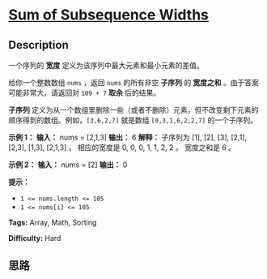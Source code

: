 # [Sum of Subsequence Widths][title]

## Description

一个序列的 **宽度** 定义为该序列中最大元素和最小元素的差值。

给你一个整数数组 `nums` ，返回 `nums` 的所有非空 **子序列** 的 **宽度之和** 。由于答案可能非常大，请返回对 `109 + 7`
**取余** 后的结果。

**子序列** 定义为从一个数组里删除一些（或者不删除）元素，但不改变剩下元素的顺序得到的数组。例如，`[3,6,2,7]` 就是数组
`[0,3,1,6,2,2,7]` 的一个子序列。



**示例 1：**
            **输入：** nums = [2,1,3]    **输出：** 6    **解释：** 子序列为 [1], [2], [3], [2,1], [2,3], [1,3], [2,1,3] 。    相应的宽度是 0, 0, 0, 1, 1, 2, 2 。    宽度之和是 6 。    

**示例 2：**
            **输入：** nums = [2]    **输出：** 0    



**提示：**

  * `1 <= nums.length <= 105`
  * `1 <= nums[i] <= 105`


**Tags:** Array, Math, Sorting

**Difficulty:** Hard

## 思路

[title]: https://leetcode-cn.com/problems/sum-of-subsequence-widths
